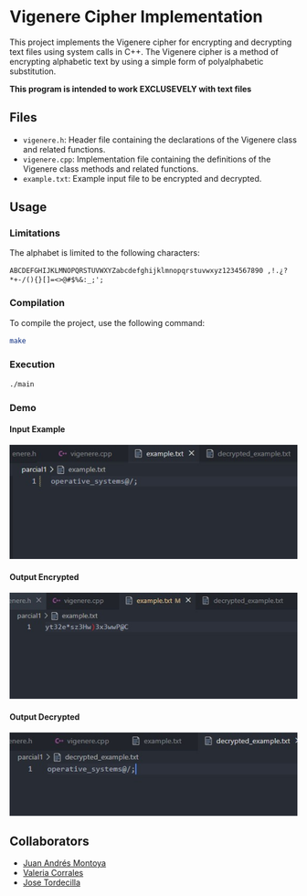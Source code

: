 # Vigenere Cipher Implementation

This project implements the Vigenere cipher for encrypting and decrypting text files using system calls in C++. The Vigenere cipher is a method of encrypting alphabetic text by using a simple form of polyalphabetic substitution.

**This program is intended to work EXCLUSEVELY with text files**
## Files

- `vigenere.h`: Header file containing the declarations of the Vigenere class and related functions.
- `vigenere.cpp`: Implementation file containing the definitions of the Vigenere class methods and related functions.
- `example.txt`: Example input file to be encrypted and decrypted.

## Usage

### Limitations

The alphabet is limited to the following characters:
```
ABCDEFGHIJKLMNOPQRSTUVWXYZabcdefghijklmnopqrstuvwxyz1234567890 ,!.¿?*+-/(){}[]=<>@#$%&:_;';
```

### Compilation

To compile the project, use the following command:

```sh
make
```

### Execution

```sh
./main
```

### Demo

#### Input Example
![Input Example](./media/input_demo.jpg)

#### Output Encrypted
![Output Encrypted](./media/output_demo.jpg)

#### Output Decrypted
![Output Decrypted](./media/output_demo2.jpg)

## Collaborators

- [Juan Andrés Montoya](https://github.com/Jkn707)
- [Valeria Corrales](https://github.com/valchys)
- [Jose Tordecilla](https://github.com/josetor101)
